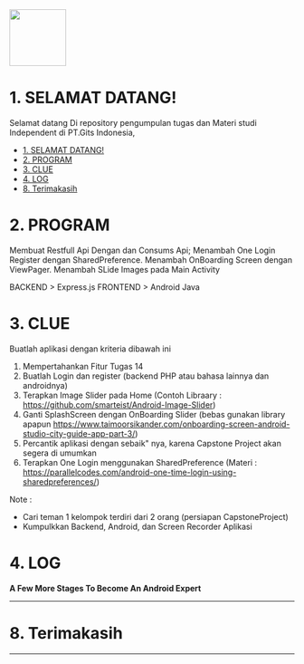 <img height="100em" src="https://github-readme-stats.vercel.app/api?username=aziez&show_icons=true&hide_border=true&&count_private=true&include_all_commits=true" />

 # 1. SELAMAT DATANG!
Selamat datang Di repository pengumpulan tugas dan Materi studi Independent di PT.Gits Indonesia,

- [1. SELAMAT DATANG!](#1-selamat-datang)
- [2. PROGRAM](#2-program)
- [3. CLUE](#3-clue)
- [4. LOG](#4-log)
- [8. Terimakasih](#8-terimakasih)

# 2. PROGRAM
Membuat Restfull Api Dengan dan Consums Api;
Menambah One Login Register dengan SharedPreference.
Menambah OnBoarding Screen dengan ViewPager.
Menambah SLide Images pada Main Activity
 
BACKEND > Express.js
FRONTEND > Android Java



# 3. CLUE
Buatlah aplikasi dengan kriteria dibawah ini
1. Mempertahankan Fitur Tugas 14
2. Buatlah Login dan register (backend PHP atau bahasa lainnya dan androidnya)
3. Terapkan Image Slider pada Home (Contoh Libraary : https://github.com/smarteist/Android-Image-Slider)
4. Ganti SplashScreen dengan OnBoarding Slider (bebas gunakan library apapun https://www.taimoorsikander.com/onboarding-screen-android-studio-city-guide-app-part-3/) 
5. Percantik aplikasi dengan sebaik" nya, karena Capstone Project akan segera di umumkan
6. Terapkan One Login menggunakan SharedPreference (Materi : https://parallelcodes.com/android-one-time-login-using-sharedpreferences/)


Note : 
- Cari teman 1 kelompok terdiri dari 2 orang (persiapan CapstoneProject)
- Kumpulkkan Backend, Android, dan Screen Recorder Aplikasi



# 4. LOG
**A Few More Stages To Become An Android Expert**


***

# 8. Terimakasih

***
